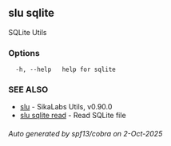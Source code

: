 ## slu sqlite

SQLite Utils

### Options

```
  -h, --help   help for sqlite
```

### SEE ALSO

* [slu](slu.md)	 - SikaLabs Utils, v0.90.0
* [slu sqlite read](slu_sqlite_read.md)	 - Read SQLite file

###### Auto generated by spf13/cobra on 2-Oct-2025
